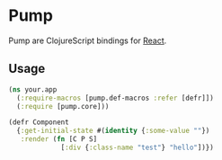# Pump

Pump are ClojureScript bindings for [React][1].

## Usage

```clojure
(ns your.app
  (:require-macros [pump.def-macros :refer [defr]])
  (:require [pump.core]))

(defr Component
  {:get-initial-state #(identity {:some-value ""})
   :render (fn [C P S]
             [:div {:class-name "test"} "hello"])})
```

[1]: http://facebook.github.io/react/
